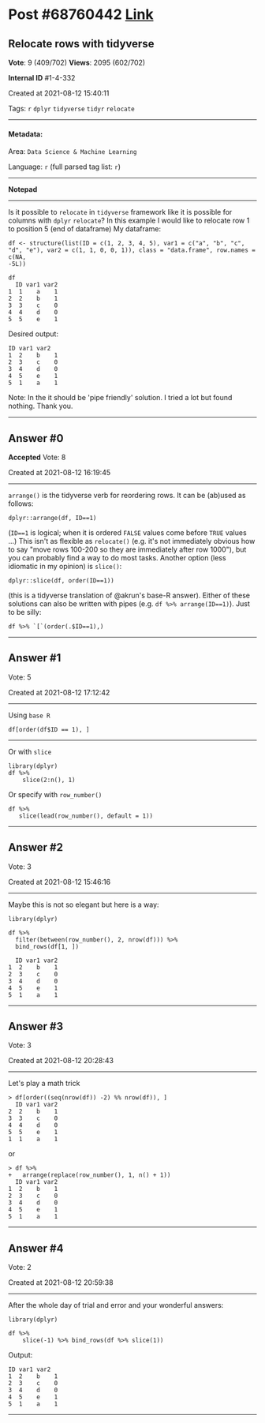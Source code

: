 
# Post \#68760442 [Link](https://stackoverflow.com/questions/68760442/)

## Relocate rows with tidyverse

**Vote**: 9 (409/702) **Views**: 2095 (602/702) 

**Internal ID** \#1-4-332

Created at 2021-08-12 15:40:11

Tags: `r` `dplyr` `tidyverse` `tidyr` `relocate`

----------

#### Metadata:

Area: `Data Science & Machine Learning`

Language: `r` (full parsed tag list: `r`)

----------

**Notepad**


----------

Is it possible to `relocate`  in `tidyverse` framework like it is possible for columns with `dplyr` `relocate`?
In this example I would like to relocate row 1 to position 5 (end of dataframe)
My dataframe:
```
df <- structure(list(ID = c(1, 2, 3, 4, 5), var1 = c("a", "b", "c", 
"d", "e"), var2 = c(1, 1, 0, 0, 1)), class = "data.frame", row.names = c(NA, 
-5L))

df
  ID var1 var2
1  1    a    1
2  2    b    1
3  3    c    0
4  4    d    0
5  5    e    1
```

Desired output:
```
ID var1 var2
1  2    b    1
2  3    c    0
3  4    d    0
4  5    e    1
5  1    a    1
```

Note: In the it should be 'pipe friendly' solution. I tried a lot but found nothing. Thank you.


----------
        
## Answer \#0

**Accepted** Vote: 8

Created at 2021-08-12 16:19:45

------------

`arrange()` is the tidyverse verb for reordering rows. It can be (ab)used as follows:
```
dplyr::arrange(df, ID==1)
```

(`ID==1` is logical; when it is ordered `FALSE` values come before `TRUE` values ...)
This isn't as flexible as `relocate()` (e.g. it's not immediately obvious how to say "move rows 100-200 so they are immediately after row 1000"), but you can probably find a way to do most tasks.
Another option (less idiomatic in my opinion) is `slice()`:
```
dplyr::slice(df, order(ID==1))
```

(this is a tidyverse translation of @akrun's base-R answer). Either of these solutions can also be written with pipes (e.g. `df %>% arrange(ID==1)`).
Just to be silly:
```
df %>% `[`(order(.$ID==1),)
```



------------
    
    
## Answer \#1

 Vote: 5

Created at 2021-08-12 17:12:42

------------

Using `base R`
```
df[order(df$ID == 1), ]
```


---


Or with `slice`
```
library(dplyr)
df %>%
    slice(2:n(), 1)
```

Or specify with `row_number()`
```
df %>% 
   slice(lead(row_number(), default = 1))
```



------------
    
    
## Answer \#2

 Vote: 3

Created at 2021-08-12 15:46:16

------------

Maybe this is not so elegant but here is a way:
```
library(dplyr)

df %>%
  filter(between(row_number(), 2, nrow(df))) %>%
  bind_rows(df[1, ])

  ID var1 var2
1  2    b    1
2  3    c    0
3  4    d    0
4  5    e    1
5  1    a    1
```



------------
    
    
## Answer \#3

 Vote: 3

Created at 2021-08-12 20:28:43

------------

Let's play a math trick
```
> df[order((seq(nrow(df)) -2) %% nrow(df)), ]
  ID var1 var2
2  2    b    1
3  3    c    0
4  4    d    0
5  5    e    1
1  1    a    1
```

or
```
> df %>%
+   arrange(replace(row_number(), 1, n() + 1))
  ID var1 var2
1  2    b    1
2  3    c    0
3  4    d    0
4  5    e    1
5  1    a    1
```



------------
    
    
## Answer \#4

 Vote: 2

Created at 2021-08-12 20:59:38

------------

After the whole day of trial and error and your wonderful answers:
```
library(dplyr)

df %>% 
    slice(-1) %>% bind_rows(df %>% slice(1))
```

Output:
```
ID var1 var2
1  2    b    1
2  3    c    0
3  4    d    0
4  5    e    1
5  1    a    1
```



------------
    
    